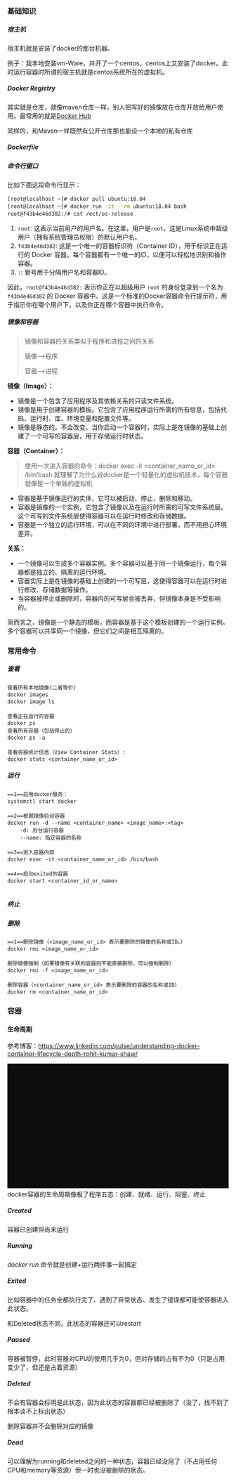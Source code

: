 ### 基础知识

##### 宿主机

宿主机就是安装了docker的那台机器。

例子：我本地安装vm-Ware，并开了一个centos，centos上又安装了docker。此时运行容器时所谓的宿主机就是centos系统所在的虚拟机。

##### Docker Registry

其实就是仓库，就像maven仓库一样，别人把写好的镜像放在仓库开放给用户使用。最常用的就是[Docker Hub](https://hub.docker.com/search?q=&type=image)

同样的，和Maven一样既然有公开仓库那也能设一个本地的私有仓库



##### Dockerfile



##### 命令行窗口

比如下面这段命令行显示：

```bash
[root@localhost ~]# docker pull ubuntu:18.04
[root@localhost ~]# docker run -it --rm ubuntu:18.04 bash
root@f43b4e46d382:/# cat /ect/os-release
```

1. `root`: 这表示当前用户的用户名。在这里，用户是`root`，这是Linux系统中超级用户（拥有系统管理员权限）的默认用户名。
2. `f43b4e46d382`: 这是一个唯一的容器标识符（Container ID），用于标识正在运行的 Docker 容器。每个容器都有一个唯一的ID，以便可以轻松地识别和操作容器。
3. `:`: 冒号用于分隔用户名和容器ID。

因此，`root@f43b4e46d382:` 表示你正在以超级用户 `root` 的身份登录到一个名为 `f43b4e46d382` 的 Docker 容器中。这是一个标准的Docker容器命令行提示符，用于指示你在哪个用户下，以及你正在哪个容器中执行命令。



##### 镜像和容器

> 镜像和容器的关系类似于程序和进程之间的关系
>
> 镜像-->程序
>
> 容器-->进程

**镜像（Image）：**

- 镜像是一个包含了应用程序及其依赖关系的只读文件系统。
- 镜像是用于创建容器的模板。它包含了应用程序运行所需的所有信息，包括代码、运行时、库、环境变量和配置文件等。
- 镜像是静态的，不会改变。当你启动一个容器时，实际上是在镜像的基础上创建了一个可写的容器层，用于存储运行时状态。

**容器（Container）：**

> 使用一次进入容器的命令：docker exec -it <container_name_or_id> /bin/bash
> 就理解了为什么说docker是一个轻量化的虚拟机技术，每个容器就像是一个单独的虚拟机

- 容器是基于镜像运行的实体，它可以被启动、停止、删除和移动。
- 容器是镜像的一个实例，它包含了镜像以及在运行时所需的可写文件系统层。这个可写的文件系统层使得容器可以在运行时修改和存储数据。
- 容器是一个独立的运行环境，可以在不同的环境中进行部署，而不用担心环境差异。

**关系：**

- 一个镜像可以生成多个容器实例。多个容器可以基于同一个镜像运行，每个容器都是独立的、隔离的运行环境。
- 容器实际上是在镜像的基础上创建的一个可写层，这使得容器可以在运行时进行修改、存储数据等操作。
- 当容器被停止或删除时，容器内的可写层会被丢弃，但镜像本身是不受影响的。

简而言之，镜像是一个静态的模板，而容器是基于这个模板创建的一个运行实例。多个容器可以共享同一个镜像，但它们之间是相互隔离的。



### 常用命令

##### 查看

```shell
查看所有本地镜像(二者等价)
docker images
docker image ls	

查看正在运行的容器
docker ps
查看所有容器（包括停止的）
docker ps -a

查看容器统计信息（View Container Stats）:
docker stats <container_name_or_id>

```

##### 运行

```shell
==1==启用docker服务：
systemctl start docker	

==2==根据镜像启动容器
docker run -d --name <container_name> <image_name>:<tag>
	-d: 后台运行容器
	--name: 指定容器的名称
	
==3==进入容器内部
docker exec -it <container_name_or_id> /bin/bash

==4==启动exited的容器
docker start <container_id_or_name>


```

##### 终止





##### 删除

```shell
==1==删除镜像（<image_name_or_id> 表示要删除的镜像的名称或ID。）
docker rmi <image_name_or_id>

删除镜像强制（如果镜像有关联的容器则不能直接删除，可以强制删除）
docker rmi -f <image_name_or_id>

删除容器（<container_name_or_id> 表示要删除的容器的名称或ID）
docker rm <container_name_or_id>

```







### 容器

#### 生命周期

参考博客：https://www.linkedin.com/pulse/understanding-docker-container-lifecycle-depth-rohit-kumar-shaw/

![](Docker笔记.assets/docker生命周期.gif)docker容器的生命周期像极了程序五态：创建、就绪、运行、阻塞、终止

##### Created

容器已创建但尚未运行

##### Running

*docker run* 命令就是创建+运行两件事一起搞定

##### Exited

比如容器中的任务全都执行完了、遇到了异常状态、发生了错误都可能使容器进入此状态。

和Deleted状态不同，此状态的容器还可以restart

##### Paused

容器被暂停，此时容器对CPU的使用几乎为0，但对存储的占有不为0（只是占用变少了，但还是占着资源）

##### Deleted

不会有容器会标明是此状态，因为此状态的容器都已经被删除了（没了，找不到了根本谈不上标出状态）

删除容器并不会删除对应的镜像

##### Dead

可以理解为running和deleted之间的一种状态，容器已经没用了（不占用任何CPU和memory等资源）但一时也没被删除的状态。

















